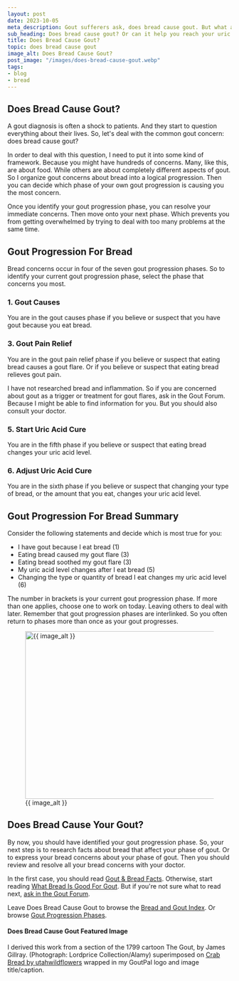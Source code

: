 ```yaml
---
layout: post
date: 2023-10-05
meta_description: Gout sufferers ask, does bread cause gout. But what about curing gout? Can bread cause or cure your excess uric acid?
sub_heading: Does bread cause gout? Or can it help you reach your uric acid target?
title: Does Bread Cause Gout?
topic: does bread cause gout
image_alt: Does Bread Cause Gout?
post_image: "/images/does-bread-cause-gout.webp"
tags:
- blog
- bread
---
```

<h2 id="intro">Does Bread Cause Gout?</h2>
<p>A gout diagnosis is often a shock to patients. And they start to question everything about their lives. So, let's deal with the common gout concern: does bread cause gout?</p>
<p>In order to deal with this question, I need to put it into some kind of framework. Because you might have hundreds of concerns. Many, like this, are about food. While others are about completely different aspects of gout. So I organize gout concerns about bread into a logical progression. Then you can decide which phase of your own gout progression is causing you the most concern.</p>
<p>Once you identify your gout progression phase, you can resolve your immediate concerns. Then move onto your next phase. Which prevents you from getting overwhelmed by trying to deal with too many problems at the same time.</p>
<h2 id="progression">Gout Progression For Bread</h2>
<p>Bread concerns occur in four of the seven gout progression phases. So to identify your current gout progression phase, select the phase that concerns you most. </p>
<h3 id="1causes">1. Gout Causes</h3>
<p>You are in the gout causes phase if you believe or suspect that you have gout because you eat bread.</p>
<h3 id="3pain">3. Gout Pain Relief</h3>
<p>You are in the gout pain relief phase if you believe or suspect that eating bread causes a gout flare. Or if you believe or suspect that eating bread relieves gout pain.</p>
<p>I have not researched bread and inflammation. So if you are concerned about gout as a trigger or treatment for gout flares, ask in the Gout Forum. Because I might be able to find information for you. But you should also consult your doctor.</p>
<h3 id="5start">5. Start Uric Acid Cure</h3>
<p>You are in the fifth phase if you believe or suspect that eating bread changes your uric acid level.</p>
<h3 id="6adjust">6. Adjust Uric Acid Cure</h3>
<p>You are in the sixth phase if you believe or suspect that changing your type of bread, or the amount that you eat, changes your uric acid level.</p>
<h2 id="summary">Gout Progression For Bread Summary</h2>
<p>Consider the following statements and decide which is most true for you:</p>
<ul>
<li>I have gout because I eat bread (1)</li>
<li>Eating bread caused my gout flare (3)</li>
<li>Eating bread soothed my gout flare (3)</li>
<li>My uric acid level changes after I eat bread (5)</li>
<li>Changing the type or quantity of bread I eat changes my uric acid level (6)</li>
</ul>
<p>The number in brackets is your current gout progression phase. If more than one applies, choose one to work on today. Leaving others to deal with later. Remember that gout progression phases are interlinked. So you often return to phases more than once as your gout progresses.</p>
<figure id="image" class="inner">
<img src="{{ post_image }}" alt="{{ image_alt }}"  width="610" height="377">
  <figcaption>{{ image_alt }}</figcaption>
</figure>
<h2 id="next">Does Bread Cause Your Gout?</h2>
<p>By now, you should have identified your gout progression phase. So, your next step is to research facts about bread that affect your phase of gout. Or to express your bread concerns about your phase of gout. Then you should review and resolve all your bread concerns with your doctor.</p>
<p>In the first case, you should read <a href="/blog/gout-bread/">Gout &amp; Bread Facts</a>. Otherwise, start reading <a href="what-bread-is-good-for-gout">What Bread Is Good For Gout</a>. But if you're not sure what to read next, <a href="https://links.goutpal.com/p/goutpal-links-gout-discussions?a=888958067" target="_blank">ask in the Gout Forum</a>.</p>
<p>Leave Does Bread Cause Gout to browse the <a href="/blog/bread-and-gout/">Bread and Gout Index</a>. Or browse <a href="/blog/gout-progression/">Gout Progression Phases</a>.</p>
<h4 id="featuredimage">Does Bread Cause Gout Featured Image</h4>
<p>I derived this work from a section of the 1799 cartoon The Gout, by James Gillray. (Photograph: Lordprice Collection/Alamy) superimposed on <a href="https://www.flickr.com/photos/utahwildflowers/4866881190" target="_blank">Crab Bread by utahwildflowers</a> wrapped in my GoutPal logo and image title/caption.</p>